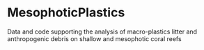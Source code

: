 # MesophoticPlastics
Data and code supporting the analysis of macro-plastics litter and anthropogenic debris on shallow and mesophotic coral reefs
